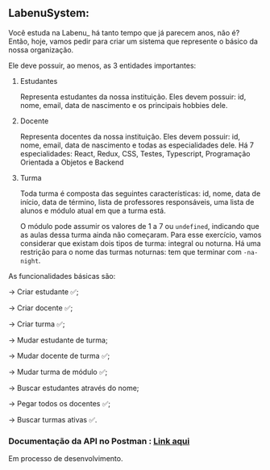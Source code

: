 ## LabenuSystem:

Você estuda na Labenu_ há tanto tempo que já parecem anos, não é? Então, hoje, vamos pedir para criar um sistema que represente o básico da nossa organização. 

Ele deve possuir, ao menos, as 3 entidades importantes:

1. Estudantes 

    Representa estudantes da nossa instituição. Eles devem possuir: id, nome, email, data de nascimento e os principais hobbies dele. 

2. Docente

    Representa docentes da nossa instituição. Eles devem possuir: id, nome, email, data de nascimento e todas as especialidades dele. Há 7 especialidades: React, Redux, CSS, Testes, Typescript, Programação Orientada a Objetos e Backend

3. Turma

    Toda turma é composta das seguintes características: id, nome, data de início, data de término, lista de professores responsáveis, uma lista de alunos e módulo atual em que a turma está.

    O módulo pode assumir os valores de 1 a 7 ou `undefined`, indicando que as aulas dessa turma ainda não começaram. Para esse exercício, vamos considerar que existam dois tipos de turma: integral ou noturna. Há uma restrição para o nome das turmas noturnas: tem que terminar com `-na-night`.

As funcionalidades básicas são:

→ Criar estudante :white_check_mark:;

→ Criar docente :white_check_mark:;

→ Criar turma :white_check_mark:;

→ Mudar estudante de turma;

→ Mudar docente de turma :white_check_mark:;

→ Mudar turma de módulo :white_check_mark:;

→ Buscar estudantes através do nome;

→ Pegar todos os docentes :white_check_mark:;

→ Buscar turmas ativas :white_check_mark:.


### Documentação da API no **Postman** : <a href="https://documenter.getpostman.com/view/21448142/VVQX3SU8">Link aqui</a> 

Em processo de desenvolvimento.
